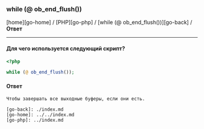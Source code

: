 ### while (@ ob_end_flush())
[home][go-home] / [PHP][go-php] / [while (@ ob_end_flush())][go-back] / **Ответ**

---

#### Для чего используется следующий скрипт?

```php
<?php

while (@ ob_end_flush());
```

#### Ответ

```
Чтобы завершать все выходные буферы, если они есть.

[go-back]: ./index.md
[go-home]: ../../index.md
[go-php]: ../index.md
